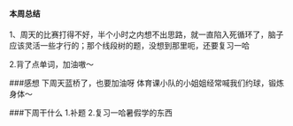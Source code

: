 #### 本周总结

1、周天的比赛打得不好，半个小时之内想不出思路，就一直陷入死循环了，脑子应该灵活一些才行的；那个线段树的题，没想到那里呃，还要复习一哈

2.背了点单词，加油嗷～



###感想
下周天蓝桥了，也要加油呀
体育课小队的小姐姐经常喊我们约球，锻炼身体～

###下周干什么
1.补题
2.复习一哈暑假学的东西


